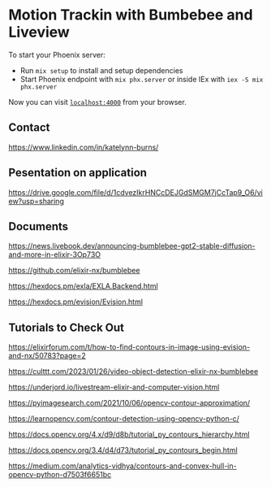 # Motion Trackin with Bumbebee and Liveview

To start your Phoenix server:

  * Run `mix setup` to install and setup dependencies
  * Start Phoenix endpoint with `mix phx.server` or inside IEx with `iex -S mix phx.server`

Now you can visit [`localhost:4000`](http://localhost:4000) from your browser.

## Contact

https://www.linkedin.com/in/katelynn-burns/

## Pesentation on application

https://drive.google.com/file/d/1cdvezIkrHNCcDEJGdSMGM7jCcTap9_O6/view?usp=sharing

## Documents

https://news.livebook.dev/announcing-bumblebee-gpt2-stable-diffusion-and-more-in-elixir-3Op73O

https://github.com/elixir-nx/bumblebee

https://hexdocs.pm/exla/EXLA.Backend.html

https://hexdocs.pm/evision/Evision.html

## Tutorials to Check Out

https://elixirforum.com/t/how-to-find-contours-in-image-using-evision-and-nx/50783?page=2

https://culttt.com/2023/01/26/video-object-detection-elixir-nx-bumblebee

https://underjord.io/livestream-elixir-and-computer-vision.html

https://pyimagesearch.com/2021/10/06/opencv-contour-approximation/

https://learnopencv.com/contour-detection-using-opencv-python-c/

https://docs.opencv.org/4.x/d9/d8b/tutorial_py_contours_hierarchy.html

https://docs.opencv.org/3.4/d4/d73/tutorial_py_contours_begin.html

https://medium.com/analytics-vidhya/contours-and-convex-hull-in-opencv-python-d7503f6651bc
